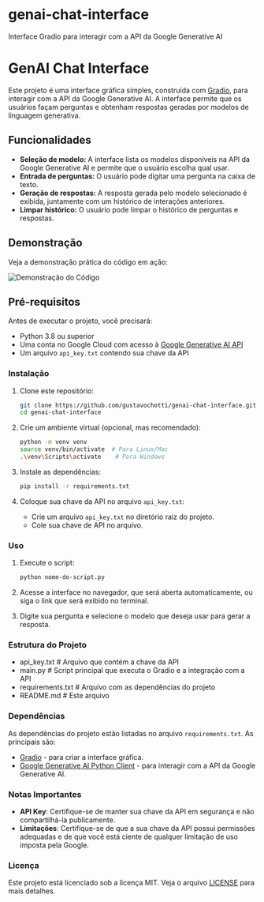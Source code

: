 # genai-chat-interface
Interface Gradio para interagir com a API da Google Generative AI

# GenAI Chat Interface

Este projeto é uma interface gráfica simples, construída com [Gradio](https://gradio.app/), para interagir com a API da Google Generative AI. A interface permite que os usuários façam perguntas e obtenham respostas geradas por modelos de linguagem generativa.

## Funcionalidades

- **Seleção de modelo:** A interface lista os modelos disponíveis na API da Google Generative AI e permite que o usuário escolha qual usar.
- **Entrada de perguntas:** O usuário pode digitar uma pergunta na caixa de texto.
- **Geração de respostas:** A resposta gerada pelo modelo selecionado é exibida, juntamente com um histórico de interações anteriores.
- **Limpar histórico:** O usuário pode limpar o histórico de perguntas e respostas.

## Demonstração

Veja a demonstração prática do código em ação:

![Demonstração do Código](example.gif)


## Pré-requisitos

Antes de executar o projeto, você precisará:

- Python 3.8 ou superior
- Uma conta no Google Cloud com acesso à [Google Generative AI API](https://cloud.google.com/generative-ai)
- Um arquivo `api_key.txt` contendo sua chave da API

### Instalação

1. Clone este repositório:
    ```bash
    git clone https://github.com/gustavochotti/genai-chat-interface.git
    cd genai-chat-interface
    ```

2. Crie um ambiente virtual (opcional, mas recomendado):
    ```bash
    python -m venv venv
    source venv/bin/activate  # Para Linux/Mac
    .\venv\Scripts\activate    # Para Windows
    ```

3. Instale as dependências:
    ```bash
    pip install -r requirements.txt
    ```

4. Coloque sua chave da API no arquivo `api_key.txt`:
    - Crie um arquivo `api_key.txt` no diretório raiz do projeto.
    - Cole sua chave de API no arquivo.

### Uso

1. Execute o script:
    ```bash
    python nome-do-script.py
    ```

2. Acesse a interface no navegador, que será aberta automaticamente, ou siga o link que será exibido no terminal.

3. Digite sua pergunta e selecione o modelo que deseja usar para gerar a resposta.

### Estrutura do Projeto
- api_key.txt # Arquivo que contém a chave da API
- main.py # Script principal que executa o Gradio e a integração com a API
- requirements.txt # Arquivo com as dependências do projeto
- README.md # Este arquivo


### Dependências

As dependências do projeto estão listadas no arquivo `requirements.txt`. As principais são:

- [Gradio](https://gradio.app/) - para criar a interface gráfica.
- [Google Generative AI Python Client](https://pypi.org/project/google-generativeai/) - para interagir com a API da Google Generative AI.

### Notas Importantes

- **API Key**: Certifique-se de manter sua chave da API em segurança e não compartilhá-la publicamente.
- **Limitações**: Certifique-se de que a sua chave da API possui permissões adequadas e de que você está ciente de qualquer limitação de uso imposta pela Google.

### Licença

Este projeto está licenciado sob a licença MIT. Veja o arquivo [LICENSE](./LICENSE) para mais detalhes.
